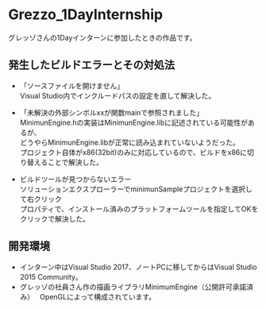 # Grezzo_1DayInternship
グレッゾさんの1Dayインターンに参加したときの作品です。
## 発生したビルドエラーとその対処法
* 「ソースファイルを開けません」  
Visual Studio内でインクルードパスの設定を直して解決した。  

* 「未解決の外部シンボルxxが関数mainで参照されました」  
MinimunEngine.hの実装はMinimunEngine.libに記述されている可能性があるが、  
どうやらMinimunEngine.libが正常に読み込まれていないようだった。  
プロジェクト自体がx86(32bit)のみに対応しているので、ビルドをx86に切り替えることで解決した。  

* ビルドツールが見つからないエラー  
ソリューションエクスプローラーでminimunSampleプロジェクトを選択して右クリック  
プロパティで、インストール済みのプラットフォームツールを指定してOKをクリックで解決した。  
## 開発環境
* インターン中はVisual Studio 2017、ノートPCに移してからはVisual Studio 2015 Community。
* グレッゾの社員さん作の描画ライブラリMinimumEngine（公開許可承諾済み）  
OpenGLによって構成されています。